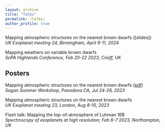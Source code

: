 ```yaml
---
layout: archive
title: "Talks"
permalink: /talks/
author_profile: true
---
```


Mapping atmospheric structures on the nearest brown dwarfs ([slides])\
_UK Exoplanet meeting 24, Birmingham, April 9-11, 2024_

Mapping weathers on variable brown dwarfs\
_SoPA Highlands Conference, Feb 20-22 2023, Crieff, UK_

Posters
------
Mapping atmospheric structures on the nearest brown dwarfs ([pdf](https://alphalyncis.github.io/files/sagan_poster.pdf))\
_Sagan Summer Workshop, Pasadena CA, Jul 24-28, 2023_

Mapping atmospheric structures on the nearest brown dwarfs\
_UK Exoplanet meeting 23, London, Aug 8-10, 2023_

Flash talk: Mapping the top-of-atmosphere of Luhman 16B\
_Spectroscopy of exoplanets at high resolution, Feb 6-7 2023, Northampton, UK_






